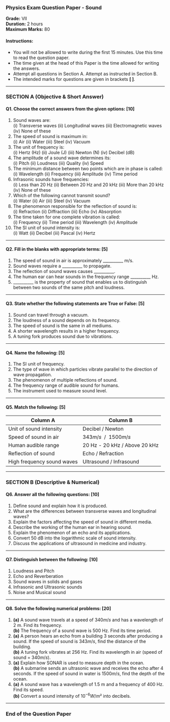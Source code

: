 ### **Physics Exam Question Paper - Sound**

**Grade:** VII  
**Duration:** 2 hours  
**Maximum Marks:** 80  

#### **Instructions:**

- You will not be allowed to write during the first 15 minutes. Use this time to read the question paper.
- The time given at the head of this Paper is the time allowed for writing the answers.
- Attempt all questions in Section A. Attempt as instructed in Section B.
- The intended marks for questions are given in brackets **[ ]**.

---

### **SECTION A** (Objective & Short Answer)

#### **Q1. Choose the correct answers from the given options:** [10]

1. Sound waves are:  
   (i) Transverse waves  (ii) Longitudinal waves  (iii) Electromagnetic waves  (iv) None of these  
2. The speed of sound is maximum in:  
   (i) Air  (ii) Water  (iii) Steel  (iv) Vacuum  
3. The unit of frequency is:  
   (i) Hertz (Hz)  (ii) Joule (J)  (iii) Newton (N)  (iv) Decibel (dB)  
4. The amplitude of a sound wave determines its:  
   (i) Pitch  (ii) Loudness  (iii) Quality  (iv) Speed  
5. The minimum distance between two points which are in phase is called:  
   (i) Wavelength  (ii) Frequency  (iii) Amplitude  (iv) Time period  
6. Infrasonic sounds have frequencies:  
   (i) Less than 20 Hz  (ii) Between 20 Hz and 20 kHz  (iii) More than 20 kHz  (iv) None of these  
7. Which of the following cannot transmit sound?  
   (i) Water  (ii) Air  (iii) Steel  (iv) Vacuum  
8. The phenomenon responsible for the reflection of sound is:  
   (i) Refraction  (ii) Diffraction  (iii) Echo  (iv) Absorption  
9. The time taken for one complete vibration is called:  
   (i) Frequency  (ii) Time period  (iii) Wavelength  (iv) Amplitude  
10. The SI unit of sound intensity is:  
    (i) Watt  (ii) Decibel  (iii) Pascal  (iv) Hertz  

---

#### **Q2. Fill in the blanks with appropriate terms:** [5]

1. The speed of sound in air is approximately __________ m/s.  
2. Sound waves require a __________ to propagate.  
3. The reflection of sound waves causes __________.  
4. The human ear can hear sounds in the frequency range __________ Hz.  
5. __________ is the property of sound that enables us to distinguish between two sounds of the same pitch and loudness.  

---

#### **Q3. State whether the following statements are True or False:** [5]

1. Sound can travel through a vacuum.  
2. The loudness of a sound depends on its frequency.  
3. The speed of sound is the same in all mediums.  
4. A shorter wavelength results in a higher frequency.  
5. A tuning fork produces sound due to vibrations.  

---

#### **Q4. Name the following:** [5]

1. The SI unit of frequency.  
2. The type of wave in which particles vibrate parallel to the direction of wave propagation.  
3. The phenomenon of multiple reflections of sound.  
4. The frequency range of audible sound for humans.  
5. The instrument used to measure sound level.  

---

#### **Q5. Match the following:** [5]

| Column A                   | Column B                      |
| -------------------------- | ----------------------------- |
| Unit of sound intensity    | Decibel / Newton              |
| Speed of sound in air      | $343 m/s$  /  $1500 m/s$      |
| Human audible range        | 20 Hz - 20 kHz / Above 20 kHz |
| Reflection of sound        | Echo / Refraction             |
| High frequency sound waves | Ultrasound / Infrasound       |

---

### **SECTION B** (Descriptive & Numerical)

#### **Q6. Answer all the following questions:** [10]

1. Define sound and explain how it is produced.  
2. What are the differences between transverse waves and longitudinal waves?  
3. Explain the factors affecting the speed of sound in different media.  
4. Describe the working of the human ear in hearing sound.  
5. Explain the phenomenon of an echo and its applications.  
6. Convert 50 dB into the logarithmic scale of sound intensity.  
7. Discuss the applications of ultrasound in medicine and industry.  

---

#### **Q7. Distinguish between the following:** [10]

1. Loudness and Pitch  
2. Echo and Reverberation  
3. Sound waves in solids and gases  
4. Infrasonic and Ultrasonic sounds  
5. Noise and Musical sound  

---

#### **Q8. Solve the following numerical problems:** [20]

1. **(a)** A sound wave travels at a speed of $340 m/s$ and has a wavelength of 2 m. Find its frequency.  
   **(b)** The frequency of a sound wave is 500 Hz. Find its time period.  
2. **(a)** A person hears an echo from a building 3 seconds after producing a sound. If the speed of sound is $343 m/s$, find the distance of the building.  
   **(b)** A tuning fork vibrates at 256 Hz. Find its wavelength in air (speed of sound = $340 m/s$).  
3. **(a)** Explain how SONAR is used to measure depth in the ocean.  
   **(b)** A submarine sends an ultrasonic wave and receives the echo after 4 seconds. If the speed of sound in water is $1500 m/s$, find the depth of the ocean.  
4. **(a)** A sound wave has a wavelength of 1.5 m and a frequency of 400 Hz. Find its speed.  
   **(b)** Convert a sound intensity of  $10^{-6}  W/m²$ into decibels.  

---

### **End of the Question Paper**
